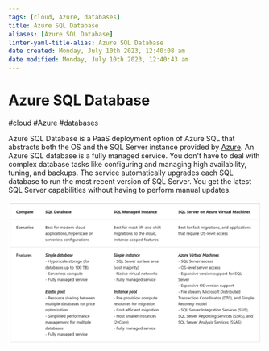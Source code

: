 ```yaml
---
tags: [cloud, Azure, databases]
title: Azure SQL Database
aliases: [Azure SQL Database]
linter-yaml-title-alias: Azure SQL Database
date created: Monday, July 10th 2023, 12:40:08 am
date modified: Monday, July 10th 2023, 12:40:43 am
---
```

# Azure SQL Database
#cloud #Azure #databases 

Azure SQL Database is a PaaS deployment option of Azure SQL that abstracts both the OS and the SQL Server instance provided by [Azure](Cloud%20Computing/Azure/Azure.md). An Azure SQL database is a fully managed service. You don't have to deal with complex database tasks like configuring and managing high availability, tuning, and backups. The service automatically upgrades each SQL database to run the most recent version of SQL Server. You get the latest SQL Server capabilities without having to perform manual updates.

![Pasted image 20221030085434](Attachments/Pasted%20image%2020221030085434.png)
